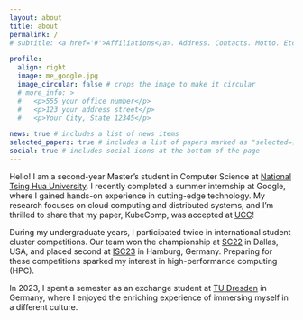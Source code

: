 ```yaml
---
layout: about
title: about
permalink: /
# subtitle: <a href='#'>Affiliations</a>. Address. Contacts. Motto. Etc.

profile:
  align: right
  image: me_google.jpg
  image_circular: false # crops the image to make it circular
  # more_info: >
  #   <p>555 your office number</p>
  #   <p>123 your address street</p>
  #   <p>Your City, State 12345</p>

news: true # includes a list of news items
selected_papers: true # includes a list of papers marked as "selected={true}"
social: true # includes social icons at the bottom of the page
---
```


Hello! I am a second-year Master’s student in Computer Science at [National Tsing Hua University](https://nthu-en.site.nthu.edu.tw/). I recently completed a summer internship at Google, where I gained hands-on experience in cutting-edge technology. My research focuses on cloud computing and distributed systems, and I’m thrilled to share that my paper, KubeComp, was accepted at [UCC](https://www.uccbdcat2024.org/ucc/)!

During my undergraduate years, I participated twice in international student cluster competitions. Our team won the championship at [SC22](https://sc22.supercomputing.org/program/studentssc/student-cluster-competition/) in Dallas, USA, and placed second at [ISC23](https://www.hpcadvisorycouncil.com/events/2023/student-cluster-competition/) in Hamburg, Germany. Preparing for these competitions sparked my interest in high-performance computing (HPC).

In 2023, I spent a semester as an exchange student at [TU Dresden](https://tu-dresden.de/?set_language=en) in Germany, where I enjoyed the enriching experience of immersing myself in a different culture. 
